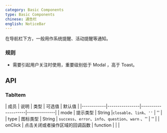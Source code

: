 ```yaml
---
category: Basic Components
type: Basic Components
chinese: 通告栏
english: NoticeBar
---
```



在导航栏下方，一般用作系统提醒、活动提醒等通知。


### 规则
- 需要引起用户关注时使用，重要级别低于 Modal ，高于 Toast。



## API

### TabItem
| 成员        | 说明           | 类型      |     可选值    | 默认值       |
|------------|----------------|--------------------|--------------|
| mode    | 提示类型      | String |`closable`、`link`、`''` |  ''  |
| type    | 图标类型        | String | `success`、`error`、`info`、`question`、`warn` 、'' |  ''  |
| onClick    | 点击关闭或者操作区域的回调函数        | function | |    |
